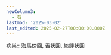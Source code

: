 ```yaml
---
newColumn3:
  - 右
lastmod: '2025-03-02'
last_edited: 2025-02-27T00:00:00.000Z
---
```



病巣:: 海馬傍回, 舌状回, 紡錘状回

